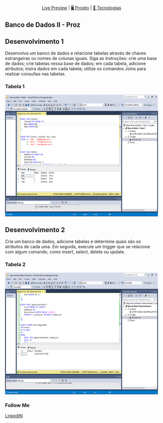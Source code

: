 </h1>

<p align="center">
  <a href="L I N K"> Live Preview</a>   |   
  <a href="#-projeto"> 🖥️ Projeto</a>   |   
  <a href="#-tecnologias">🚀 Tecnologias</a>
</p>

## Banco de Dados II - Proz

<h2>Desenvolvimento 1</h2>
<p>Desenvolva um banco de dados e relacione tabelas através de chaves estrangeiras ou nomes de colunas iguais. Siga as instruções:
crie uma base de dados; 
crie tabelas nessa base de dados;
em cada tabela, adicione atributos;
insira dados em cada tabela;
utilize os comandos Joins para realizar consultas nas tabelas.</p>

<h3>Tabela 1</h3>

<img src="./banco-de-dados-2-tabela-1/img.png" alt="Script" width="600" height="400">

<h2>Desenvolvimento 2</h2>
<p>Crie um banco de dados, adicione tabelas e determine quais são os atributos de cada uma. Em seguida, execute um trigger que se relacione com algum comando, como insert, select, delete ou update.</p>

<h3>Tabela 2</h3>

<img src="./banco-de-dados-2-tabela-2/image.png" alt="Script" width="600" height="400">

### Follow Me

[LinkedIN](https://www.linkedin.com/in/mads1974/)
